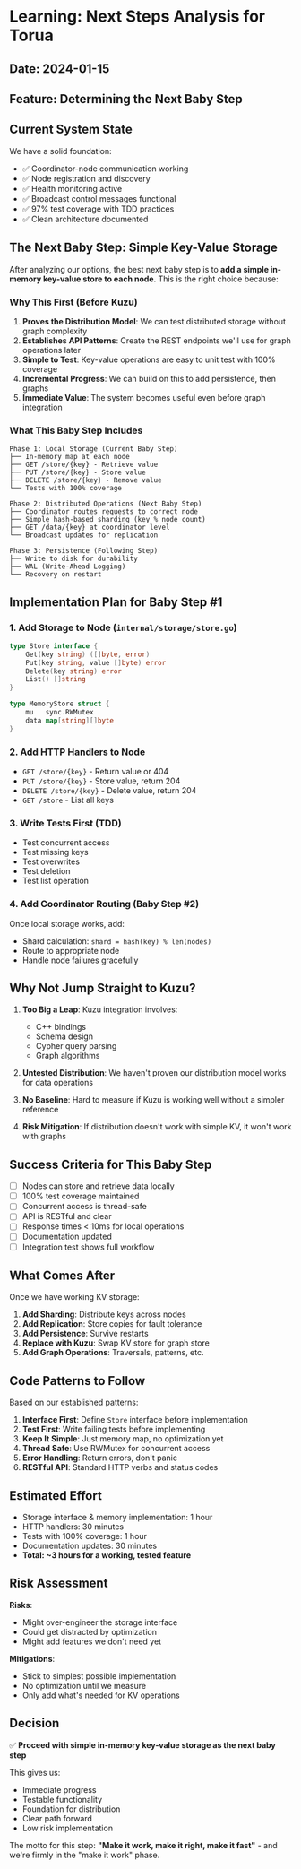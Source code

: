 # Learning: Next Steps Analysis for Torua

## Date: 2024-01-15
## Feature: Determining the Next Baby Step

## Current System State

We have a solid foundation:
- ✅ Coordinator-node communication working
- ✅ Node registration and discovery 
- ✅ Health monitoring active
- ✅ Broadcast control messages functional
- ✅ 97% test coverage with TDD practices
- ✅ Clean architecture documented

## The Next Baby Step: Simple Key-Value Storage

After analyzing our options, the best next baby step is to **add a simple in-memory key-value store to each node**. This is the right choice because:

### Why This First (Before Kuzu)

1. **Proves the Distribution Model**: We can test distributed storage without graph complexity
2. **Establishes API Patterns**: Create the REST endpoints we'll use for graph operations later
3. **Simple to Test**: Key-value operations are easy to unit test with 100% coverage
4. **Incremental Progress**: We can build on this to add persistence, then graphs
5. **Immediate Value**: The system becomes useful even before graph integration

### What This Baby Step Includes

```
Phase 1: Local Storage (Current Baby Step)
├── In-memory map at each node
├── GET /store/{key} - Retrieve value
├── PUT /store/{key} - Store value  
├── DELETE /store/{key} - Remove value
└── Tests with 100% coverage

Phase 2: Distributed Operations (Next Baby Step)
├── Coordinator routes requests to correct node
├── Simple hash-based sharding (key % node_count)
├── GET /data/{key} at coordinator level
└── Broadcast updates for replication

Phase 3: Persistence (Following Step)
├── Write to disk for durability
├── WAL (Write-Ahead Logging)
└── Recovery on restart
```

## Implementation Plan for Baby Step #1

### 1. Add Storage to Node (`internal/storage/store.go`)
```go
type Store interface {
    Get(key string) ([]byte, error)
    Put(key string, value []byte) error
    Delete(key string) error
    List() []string
}

type MemoryStore struct {
    mu   sync.RWMutex
    data map[string][]byte
}
```

### 2. Add HTTP Handlers to Node
- `GET /store/{key}` - Return value or 404
- `PUT /store/{key}` - Store value, return 204
- `DELETE /store/{key}` - Delete value, return 204
- `GET /store` - List all keys

### 3. Write Tests First (TDD)
- Test concurrent access
- Test missing keys
- Test overwrites
- Test deletion
- Test list operation

### 4. Add Coordinator Routing (Baby Step #2)
Once local storage works, add:
- Shard calculation: `shard = hash(key) % len(nodes)`
- Route to appropriate node
- Handle node failures gracefully

## Why Not Jump Straight to Kuzu?

1. **Too Big a Leap**: Kuzu integration involves:
   - C++ bindings
   - Schema design  
   - Cypher query parsing
   - Graph algorithms

2. **Untested Distribution**: We haven't proven our distribution model works for data operations

3. **No Baseline**: Hard to measure if Kuzu is working well without a simpler reference

4. **Risk Mitigation**: If distribution doesn't work with simple KV, it won't work with graphs

## Success Criteria for This Baby Step

- [ ] Nodes can store and retrieve data locally
- [ ] 100% test coverage maintained
- [ ] Concurrent access is thread-safe
- [ ] API is RESTful and clear
- [ ] Response times < 10ms for local operations
- [ ] Documentation updated
- [ ] Integration test shows full workflow

## What Comes After

Once we have working KV storage:

1. **Add Sharding**: Distribute keys across nodes
2. **Add Replication**: Store copies for fault tolerance  
3. **Add Persistence**: Survive restarts
4. **Replace with Kuzu**: Swap KV store for graph store
5. **Add Graph Operations**: Traversals, patterns, etc.

## Code Patterns to Follow

Based on our established patterns:

1. **Interface First**: Define `Store` interface before implementation
2. **Test First**: Write failing tests before implementing
3. **Keep It Simple**: Just memory map, no optimization yet
4. **Thread Safe**: Use RWMutex for concurrent access
5. **Error Handling**: Return errors, don't panic
6. **RESTful API**: Standard HTTP verbs and status codes

## Estimated Effort

- Storage interface & memory implementation: 1 hour
- HTTP handlers: 30 minutes  
- Tests with 100% coverage: 1 hour
- Documentation updates: 30 minutes
- **Total: ~3 hours for a working, tested feature**

## Risk Assessment

**Risks**:
- Might over-engineer the storage interface
- Could get distracted by optimization
- Might add features we don't need yet

**Mitigations**:
- Stick to simplest possible implementation
- No optimization until we measure
- Only add what's needed for KV operations

## Decision

✅ **Proceed with simple in-memory key-value storage as the next baby step**

This gives us:
- Immediate progress
- Testable functionality
- Foundation for distribution
- Clear path forward
- Low risk implementation

The motto for this step: **"Make it work, make it right, make it fast"** - and we're firmly in the "make it work" phase.